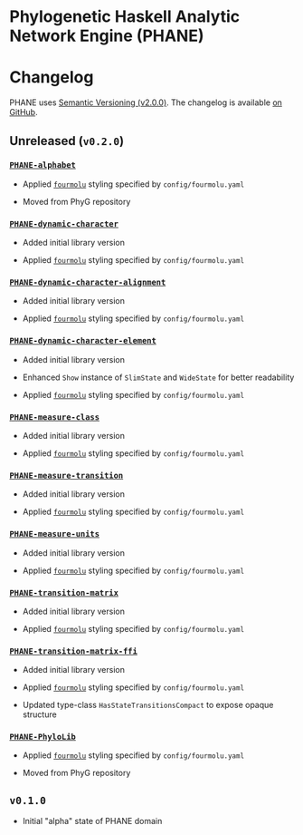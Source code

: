 Phylogenetic Haskell Analytic Network Engine (PHANE)
====================================================

# Changelog

PHANE uses [Semantic Versioning (v2.0.0)][SemVer-URI].
The changelog is available [on GitHub][GitHub-Changelog].


## Unreleased (`v0.2.0`)

### [`PHANE-alphabet`][GitHub-Lib-00]

  * Applied [`fourmolu`][Hackage-fourmolu] styling specified by `config/fourmolu.yaml`

  * Moved from PhyG repository


### [`PHANE-dynamic-character`][GitHub-Lib-04]

  * Added initial library version

  * Applied [`fourmolu`][Hackage-fourmolu] styling specified by `config/fourmolu.yaml`


### [`PHANE-dynamic-character-alignment`][GitHub-Lib-07]

  * Added initial library version

  * Applied [`fourmolu`][Hackage-fourmolu] styling specified by `config/fourmolu.yaml`


### [`PHANE-dynamic-character-element`][GitHub-Lib-01]

  * Added initial library version

  * Enhanced `Show` instance of `SlimState` and `WideState` for better readability

  * Applied [`fourmolu`][Hackage-fourmolu] styling specified by `config/fourmolu.yaml`


### [`PHANE-measure-class`][GitHub-Lib-05]

  * Added initial library version

  * Applied [`fourmolu`][Hackage-fourmolu] styling specified by `config/fourmolu.yaml`


### [`PHANE-measure-transition`][GitHub-Lib-06]

  * Added initial library version

  * Applied [`fourmolu`][Hackage-fourmolu] styling specified by `config/fourmolu.yaml`


### [`PHANE-measure-units`][GitHub-Lib-02]

  * Added initial library version

  * Applied [`fourmolu`][Hackage-fourmolu] styling specified by `config/fourmolu.yaml`


### [`PHANE-transition-matrix`][GitHub-Lib-08]

  * Added initial library version

  * Applied [`fourmolu`][Hackage-fourmolu] styling specified by `config/fourmolu.yaml`


### [`PHANE-transition-matrix-ffi`][GitHub-Lib-09]

  * Added initial library version

  * Applied [`fourmolu`][Hackage-fourmolu] styling specified by `config/fourmolu.yaml`

  * Updated type-class `HasStateTransitionsCompact` to expose opaque structure


### [`PHANE-PhyloLib`][GitHub-Lib-03]

  * Applied [`fourmolu`][Hackage-fourmolu] styling specified by `config/fourmolu.yaml`

  * Moved from PhyG repository


## `v0.1.0`

  * Initial "alpha" state of PHANE domain


[GitHub-Lib-00]: https://github.com/amnh/PHANE/tree/main/pkg/PHANE-alphabet#readme
[GitHub-Lib-01]: https://github.com/amnh/PHANE/tree/main/pkg/PHANE-dynamic-character-element#readme
[GitHub-Lib-02]: https://github.com/amnh/PHANE/tree/main/pkg/PHANE-measure-units#readme
[GitHub-Lib-03]: https://github.com/amnh/PHANE/tree/main/pkg/PHANE-PhyloLib#phane-phylolib
[GitHub-Lib-04]: https://github.com/amnh/PHANE/tree/main/pkg/PHANE-dynamic-character#readme
[GitHub-Lib-05]: https://github.com/amnh/PHANE/tree/main/pkg/PHANE-measure-class#readme
[GitHub-Lib-06]: https://github.com/amnh/PHANE/tree/main/pkg/PHANE-measure-transition#readme
[GitHub-Lib-07]: https://github.com/amnh/PHANE/tree/main/pkg/PHANE-dynamic-character-alignment#readme
[GitHub-Lib-08]: https://github.com/amnh/PHANE/tree/main/pkg/PHANE-transition-matrix#readme
[GitHub-Lib-09]: https://github.com/amnh/PHANE/tree/main/pkg/PHANE-transition-matrix-ffi#readme
[GitHub-Changelog]: https://github.com/amnh/PHANE/blob/main/doc/Changelog.md
[Hackage-fourmolu]: https://hackage.haskell.org/package/fourmolu#fourmolu
[SemVer-URI]: https://semver.org/spec/v2.0.0.html

